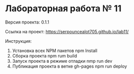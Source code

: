 <h1>Лабораторная работа № 11</h1>

Версия проекта: 0.1.1

Ссылка на проект: https://serpouncealot705.github.io/lab11/

Инструкция: 
1. Установка всех NPM пакетов npm Install
2. Сборка проекта npm rum build
3. Запуск проекта в режиме отладки  nmp run dev
4. Публикация проекта в ветке gh-pages npm run deploy
